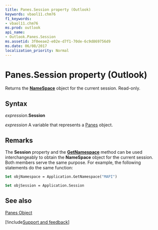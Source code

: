 ```yaml
---
title: Panes.Session property (Outlook)
keywords: vbaol11.chm76
f1_keywords:
- vbaol11.chm76
ms.prod: outlook
api_name:
- Outlook.Panes.Session
ms.assetid: 3f0eeae2-e02e-d7f1-70de-6c9d869756d9
ms.date: 06/08/2017
localization_priority: Normal
---
```



# Panes.Session property (Outlook)

Returns the  **[NameSpace](Outlook.NameSpace.md)** object for the current session. Read-only.


## Syntax

_expression_.**Session**

_expression_ A variable that represents a [Panes](Outlook.Panes.md) object.


## Remarks

The  **Session** property and the **[GetNamespace](Outlook.Application.GetNamespace.md)** method can be used interchangeably to obtain the **NameSpace** object for the current session. Both members serve the same purpose. For example, the following statements do the same function:


```vb
Set objNamespace = Application.GetNamespace("MAPI") 
```


```vb
Set objSession = Application.Session
```


## See also


[Panes Object](Outlook.Panes.md)

[!include[Support and feedback](~/includes/feedback-boilerplate.md)]